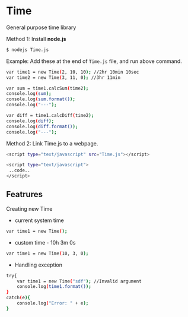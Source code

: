# Time

General purpose time library

Method 1:
Install **node.js**
```sh
$ nodejs Time.js
```
Example:
Add these at the end of `Time.js` file, and run above command.
```sh
var time1 = new Time(2, 10, 10); //2hr 10min 10sec
var time2 = new Time(3, 11, 0); //3hr 11min

var sum = time1.calcSum(time2);
console.log(sum);
console.log(sum.format());
console.log("---");

var diff = time1.calcDiff(time2);
console.log(diff);
console.log(diff.format());
console.log("---");
```

Method 2:
Link Time.js to a webpage.
```sh
<script type="text/javascript" src="Time.js"></script>

<script type="text/javascript">
 ..code..
</script>
```

## Featrures
Creating new Time
* current system time
```sh
var time1 = new Time();
```
* custom time - 10h 3m 0s
```sh
var time1 = new Time(10, 3, 0);
```
* Handling exception
```sh
try{
    var time1 = new Time("sdf"); //Invalid argument
    console.log(time1.format());
}
catch(e){
    console.log("Error: " + e);
}
```
